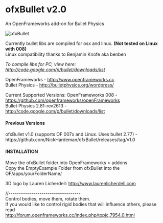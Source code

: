 <h1>ofxBullet v2.0</h1>
An OpenFrameworks add-on for Bullet Physics

![ofxBullet](http://farm7.staticflickr.com/6146/5975738528_39dd3a8022_b.jpg)

Currently bullet libs are compiled for osx and linux. <b>(Not tested on Linux with 008)</b> <br/>
Linux compatibility thanks to Benjamin Knofe aka benben

<i>To compile libs for PC, view here: http://code.google.com/p/bullet/downloads/list </i> <br/>

OpenFrameworks - http://www.openframeworks.cc <br/>
Bullet Physics - http://bulletphysics.org/wordpress/ <br/>

Current Supported Versions:
OpenFrameworks 008 - https://github.com/openframeworks/openFrameworks <br/>
Bullet Physics 2.81-rev2613 - http://code.google.com/p/bullet/downloads/list <br/>

<h4>Previous Versions</h4>
ofxBullet v1.0 (supports OF 007x and Linux. Uses bullet 2.77) - https://github.com/NickHardeman/ofxBullet/releases/tag/v1.0 <br/>

<h4>INSTALLATION</h4>
Move the ofxBullet folder into OpenFrameworks > addons <br/>
Copy the EmptyExample Folder from ofxBullet into the OF/apps/yourFolderName/

3D logo by Lauren Licherdell: http://www.laurenlicherdell.com <br/>

//----------------------------------- <br/>
Control bodies, move them, rotate them. <br/>
If you would like to control rigid bodies that will influence others,
please read <br/>
http://forum.openframeworks.cc/index.php/topic,7954.0.html
